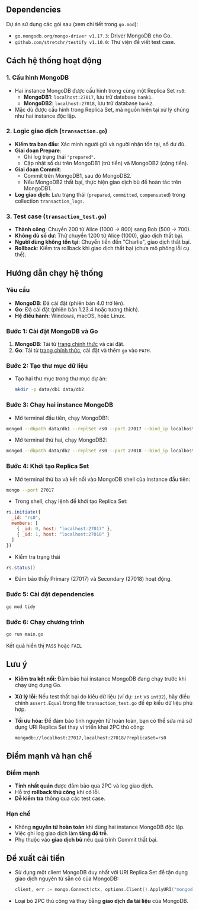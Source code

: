 
## Dependencies

Dự án sử dụng các gói sau (xem chi tiết trong `go.mod`):
- `go.mongodb.org/mongo-driver v1.17.3`: Driver MongoDB cho Go.
- `github.com/stretchr/testify v1.10.0`: Thư viện để viết test case.

## Cách hệ thống hoạt động

### 1. Cấu hình MongoDB
- Hai instance MongoDB được cấu hình trong cùng một Replica Set `rs0`:
  - **MongoDB1**: `localhost:27017`, lưu trữ database `bank1`.
  - **MongoDB2**: `localhost:27018`, lưu trữ database `bank2`.
- Mặc dù được cấu hình trong Replica Set, mã nguồn hiện tại xử lý chúng như hai instance độc lập.

### 2. Logic giao dịch (`transaction.go`)
- **Kiểm tra ban đầu**: Xác minh người gửi và người nhận tồn tại, số dư đủ.
- **Giai đoạn Prepare**:
  - Ghi log trạng thái `"prepared"`.
  - Cập nhật số dư trên MongoDB1 (trừ tiền) và MongoDB2 (cộng tiền).
- **Giai đoạn Commit**:
  - Commit trên MongoDB1, sau đó MongoDB2.
  - Nếu MongoDB2 thất bại, thực hiện giao dịch bù để hoàn tác trên MongoDB1.
- **Log giao dịch**: Lưu trạng thái (`prepared`, `committed`, `compensated`) trong collection `transaction_logs`.

### 3. Test case (`transaction_test.go`)
- **Thành công**: Chuyển 200 từ Alice (1000 → 800) sang Bob (500 → 700).
- **Không đủ số dư**: Thử chuyển 1200 từ Alice (1000), giao dịch thất bại.
- **Người dùng không tồn tại**: Chuyển tiền đến "Charlie", giao dịch thất bại.
- **Rollback**: Kiểm tra rollback khi giao dịch thất bại (chưa mô phỏng lỗi cụ thể).

## Hướng dẫn chạy hệ thống

### Yêu cầu
- **MongoDB**: Đã cài đặt (phiên bản 4.0 trở lên).
- **Go**: Đã cài đặt (phiên bản 1.23.4 hoặc tương thích).
- **Hệ điều hành**: Windows, macOS, hoặc Linux.

### Bước 1: Cài đặt MongoDB và Go
1. **MongoDB**: Tải từ [trang chính thức](https://www.mongodb.com/try/download/community) và cài đặt.
2. **Go**: Tải từ [trang chính thức](https://golang.org/dl/), cài đặt và thêm `go` vào `PATH`.

### Bước 2: Tạo thư mục dữ liệu
- Tạo hai thư mục trong thư mục dự án:
  ```sh
  mkdir -p data/db1 data/db2

### Bước 3: Chạy hai instance MongoDB
- Mở terminal đầu tiên, chạy MongoDB1:
```sh 
mongod --dbpath data/db1 --replSet rs0 --port 27017 --bind_ip localhost 
```
- Mở terminal thứ hai, chạy MongoDB2:
```sh
mongod --dbpath data/db2 --replSet rs0 --port 27018 --bind_ip localhost
```
### Bước 4: Khởi tạo Replica Set
- Mở terminal thứ ba và kết nối vào MongoDB shell của instance đầu tiên:
```sh 
mongo --port 27017
```
- Trong shell, chạy lệnh để khởi tạo Replica Set:
```javascript
rs.initiate({
  _id: "rs0",
  members: [
    { _id: 0, host: "localhost:27017" },
    { _id: 1, host: "localhost:27018" }
  ]
})
```
- Kiểm tra trạng thái
```javascript
rs.status()
```
- Đảm bảo thấy Primary (27017) và Secondary (27018) hoạt động.
### Bước 5: Cài đặt dependencies
```sh
go mod tidy
```
### Bước 6: Chạy chương trình
```sh
go run main.go
```
Kết quả hiển thị `PASS` hoặc `FAIL`

## Lưu ý

- **Kiểm tra kết nối:**  Đảm bảo hai instance MongoDB đang chạy trước khi chạy ứng dụng Go.

- **Xử lý lỗi:**  Nếu test thất bại do kiểu dữ liệu (ví dụ: `int` vs `int32`), hãy điều chỉnh `assert.Equal` trong file `transaction_test.go` để ép kiểu dữ liệu phù hợp.

- **Tối ưu hóa:**  Để đảm bảo tính nguyên tử hoàn toàn, bạn có thể sửa mã sử dụng URI Replica Set thay vì triển khai 2PC thủ công:

  ```mongodb
  mongodb://localhost:27017,localhost:27018/?replicaSet=rs0

## Điểm mạnh và hạn chế

### Điểm mạnh

- **Tính nhất quán** được đảm bảo qua 2PC và log giao dịch.
- Hỗ trợ **rollback thủ công** khi có lỗi.
- **Dễ kiểm tra** thông qua các test case.

### Hạn chế

- Không **nguyên tử hoàn toàn** khi dùng hai instance MongoDB độc lập.
- Việc ghi log giao dịch làm **tăng độ trễ**.
- Phụ thuộc vào **giao dịch bù** nếu quá trình Commit thất bại.

## Đề xuất cải tiến

- Sử dụng một client MongoDB duy nhất với URI Replica Set để tận dụng giao dịch nguyên tử sẵn có của MongoDB:
  ```go
  client, err := mongo.Connect(ctx, options.Client().ApplyURI("mongodb://localhost:27017,localhost:27018/?replicaSet=rs0"))
  ```
- Loại bỏ 2PC thủ công và thay bằng **giao dịch đa tài liệu** của MongoDB.


